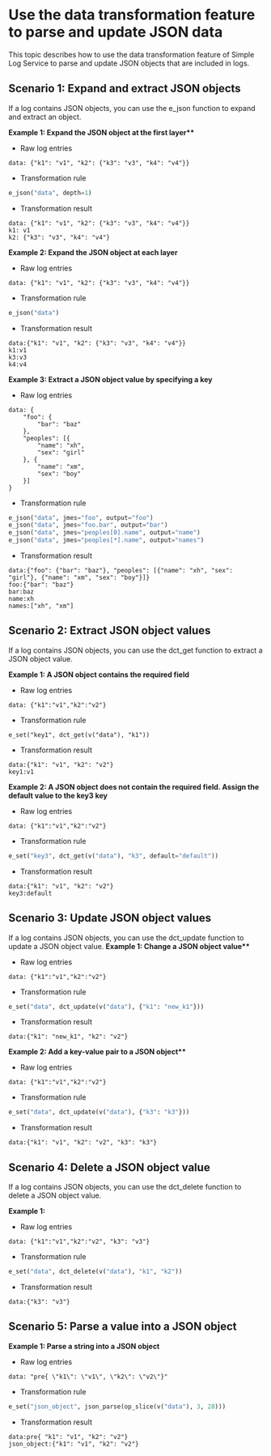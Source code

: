 # Use the data transformation feature to parse and update JSON data

This topic describes how to use the data transformation feature of Simple Log Service to parse and update JSON objects that are included in logs.

## Scenario 1: Expand and extract JSON objects

If a log contains JSON objects, you can use the e_json function to expand and extract an object.

**Example 1: Expand the JSON object at the first layer\*\***

- Raw log entries

```
data: {"k1": "v1", "k2": {"k3": "v3", "k4": "v4"}}
```

- Transformation rule

```python
e_json("data", depth=1)
```

- Transformation result

```
data: {"k1": "v1", "k2": {"k3": "v3", "k4": "v4"}}
k1: v1
k2: {"k3": "v3", "k4": "v4"}
```

**Example 2: Expand the JSON object at each layer**

- Raw log entries

```
data: {"k1": "v1", "k2": {"k3": "v3", "k4": "v4"}}
```

- Transformation rule

```python
e_json("data")
```

- Transformation result

```
data:{"k1": "v1", "k2": {"k3": "v3", "k4": "v4"}}
k1:v1
k3:v3
k4:v4
```

**Example 3: Extract a JSON object value by specifying a key**

- Raw log entries

```
data: {
	"foo": {
    	"bar": "baz"
    },
    "peoples": [{
        "name": "xh",
        "sex": "girl"
    }, {
        "name": "xm",
        "sex": "boy"
    }]
}
```

- Transformation rule

```python
e_json("data", jmes="foo", output="foo")
e_json("data", jmes="foo.bar", output="bar")
e_json("data", jmes="peoples[0].name", output="name")
e_json("data", jmes="peoples[*].name", output="names")
```

- Transformation result

```
data:{"foo": {"bar": "baz"}, "peoples": [{"name": "xh", "sex": "girl"}, {"name": "xm", "sex": "boy"}]}
foo:{"bar": "baz"}
bar:baz
name:xh
names:["xh", "xm"]
```

## Scenario 2: Extract JSON object values

If a log contains JSON objects, you can use the dct_get function to extract a JSON object value.

**Example 1: A JSON object contains the required field**

- Raw log entries

```
data: {"k1":"v1","k2":"v2"}
```

- Transformation rule

```
e_set("key1", dct_get(v("data"), "k1"))
```

- Transformation result

```
data:{"k1": "v1", "k2": "v2"}
key1:v1
```

**Example 2: A JSON object does not contain the required field. Assign the default value to the key3 key**

- Raw log entries

```
data: {"k1":"v1","k2":"v2"}
```

- Transformation rule

```python
e_set("key3", dct_get(v("data"), "k3", default="default"))
```

- Transformation result

```
data:{"k1": "v1", "k2": "v2"}
key3:default
```

## Scenario 3: Update JSON object values

If a log contains JSON objects, you can use the dct_update function to update a JSON object value.
**Example 1: Change a JSON object value\*\***

- Raw log entries

```
data: {"k1":"v1","k2":"v2"}
```

- Transformation rule

```python
e_set("data", dct_update(v("data"), {"k1": "new_k1"}))
```

- Transformation result

```
data:{"k1": "new_k1", "k2": "v2"}
```

**Example 2: Add a key-value pair to a JSON object\*\***

- Raw log entries

```
data: {"k1":"v1","k2":"v2"}
```

- Transformation rule

```python
e_set("data", dct_update(v("data"), {"k3": "k3"}))
```

- Transformation result

```
data:{"k1": "v1", "k2": "v2", "k3": "k3"}
```

## Scenario 4: Delete a JSON object value

If a log contains JSON objects, you can use the dct_delete function to delete a JSON object value.

**Example 1:**

- Raw log entries

```
data: {"k1":"v1","k2":"v2", "k3": "v3"}
```

- Transformation rule

```python
e_set("data", dct_delete(v("data"), "k1", "k2"))
```

- Transformation result

```
data:{"k3": "v3"}
```

## Scenario 5: Parse a value into a JSON object

**Example 1: Parse a string into a JSON object**

- Raw log entries

```
data: "pre{ \"k1\": \"v1\", \"k2\": \"v2\"}"
```

- Transformation rule

```python
e_set("json_object", json_parse(op_slice(v("data"), 3, 28)))
```

- Transformation result

```
data:pre{ "k1": "v1", "k2": "v2"}
json_object:{"k1": "v1", "k2": "v2"}
```
